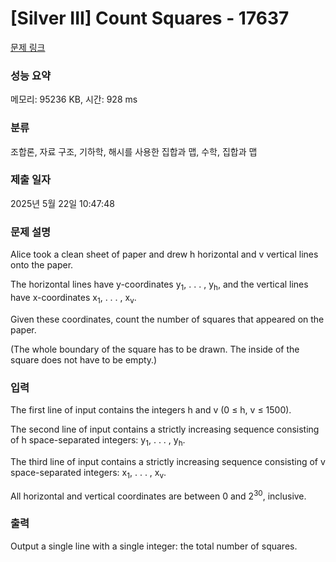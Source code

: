 # [Silver III] Count Squares - 17637 

[문제 링크](https://www.acmicpc.net/problem/17637) 

### 성능 요약

메모리: 95236 KB, 시간: 928 ms

### 분류

조합론, 자료 구조, 기하학, 해시를 사용한 집합과 맵, 수학, 집합과 맵

### 제출 일자

2025년 5월 22일 10:47:48

### 문제 설명

<p>Alice took a clean sheet of paper and drew h horizontal and v vertical lines onto the paper.</p>

<p>The horizontal lines have y-coordinates y<sub>1</sub>, . . . , y<sub>h</sub>, and the vertical lines have x-coordinates x<sub>1</sub>, . . . , x<sub>v</sub>.</p>

<p>Given these coordinates, count the number of squares that appeared on the paper.</p>

<p>(The whole boundary of the square has to be drawn. The inside of the square does not have to be empty.)</p>

### 입력 

 <p>The first line of input contains the integers h and v (0 ≤ h, v ≤ 1500).</p>

<p>The second line of input contains a strictly increasing sequence consisting of h space-separated integers: y<sub>1</sub>, . . . , y<sub>h</sub>.</p>

<p>The third line of input contains a strictly increasing sequence consisting of v space-separated integers: x<sub>1</sub>, . . . , x<sub>v</sub>.</p>

<p>All horizontal and vertical coordinates are between 0 and 2<sup>30</sup>, inclusive.</p>

### 출력 

 <p>Output a single line with a single integer: the total number of squares.</p>

